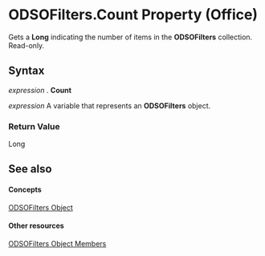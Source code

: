 
# ODSOFilters.Count Property (Office)

Gets a  **Long** indicating the number of items in the **ODSOFilters** collection. Read-only.


## Syntax

 _expression_ . **Count**

 _expression_ A variable that represents an **ODSOFilters** object.


### Return Value

Long


## See also


#### Concepts


[ODSOFilters Object](e706745d-3890-81e8-6c9a-4c6bf67387ee.md)
#### Other resources


[ODSOFilters Object Members](af01ccb0-034e-017b-2885-9301b5bda139.md)
